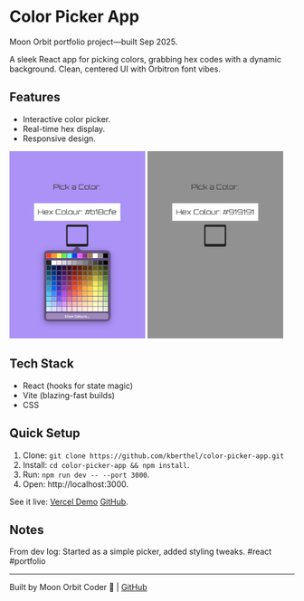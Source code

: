 # Color Picker App 
Moon Orbit portfolio project—built Sep 2025.

A sleek React app for picking colors, grabbing hex codes with a dynamic background. Clean, centered UI with Orbitron font vibes.

## Features
- Interactive color picker.
- Real-time hex display.
- Responsive design.

<img src="public/Screenshot1.png" alt="Before" width="240"> <img src="public/Screenshot2.png" alt="After" width="240">

## Tech Stack
- React (hooks for state magic)
- Vite (blazing-fast builds)
- CSS

## Quick Setup
1. Clone: `git clone https://github.com/kberthel/color-picker-app.git`
2. Install: `cd color-picker-app && npm install`.
3. Run: `npm run dev -- --port 3000`.
4. Open: http://localhost:3000.

See it live: [Vercel Demo](https://color-picker-app-three.vercel.app) [GitHub](https://kberthel.github.io/color-picker-app/).

## Notes
From dev log: Started as a simple picker, added styling tweaks. #react #portfolio

---
Built by Moon Orbit Coder 🌙 | [GitHub](https://github.com/kberthel)
